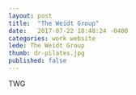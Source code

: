 ```yaml
---
layout: post
title:  "The Weidt Group"
date:   2017-07-22 18:48:24 -0400
categories: work website
lede: The Weidt Group
thumb: dr-pilates.jpg
published: false
---
```

TWG